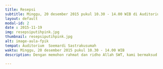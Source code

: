 ```yaml
---
title: Resepsi
subtitle: Minggu, 20 desember 2015 pukul 10.30 - 14.00 WIB di Auditorium  Soemardi Sastrakusumah
layout: default
modal-id: 2
date : 2015-11-19
img: resepsiputihpink.jpg
thumbnail: resepsiputihpink.jpg
alt: image-aula-fpik
tempat: Auditorium  Soemardi Sastrakusumah 
waktu: Minggu, 20 desember 2015 pukul 10.30 - 14.00 WIB
description: Dengan memohon rahmat dan ridho Allah SWT, kami bermaksud menyelenggarakan Resepsi Pernikahan putra-putri kami yang Insyaa Allah akan diselenggarakan pada hari <br/> Minggu, 20 Desember 2015 Pukul 10.30 s/d 14.00 WIB di Auditorium  Soemardi Sastrakusumah  Jl. Lingkar Akademik Fakultas Perikanan dan Ilmu Kelautan (FPIK) Kampus IPB Darmaga Bogor. Kesan yang mendalam akan terukir dihati kami, apabila Bapak/Ibu/Saudara/i berkenan hadir untuk memberikan do’a estu kepada kedua mempelai.

---
```

